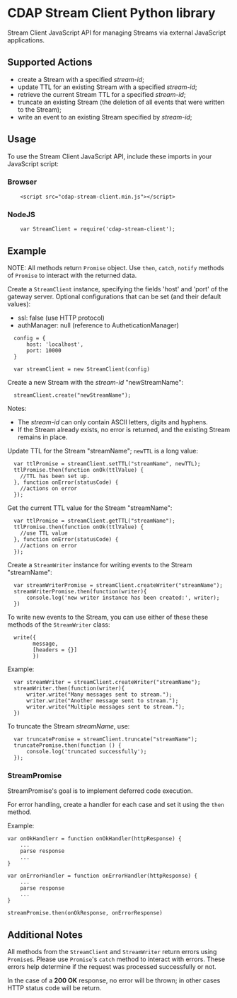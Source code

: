 # CDAP Stream Client Python library

Stream Client JavaScript API for managing Streams via external JavaScript applications.

## Supported Actions

- create a Stream with a specified *stream-id*;
- update TTL for an existing Stream with a specified *stream-id*;
- retrieve the current Stream TTL for a specified *stream-id*;
- truncate an existing Stream (the deletion of all events that were written to the Stream);
- write an event to an existing Stream specified by *stream-id*;


## Usage

 To use the Stream Client JavaScript API, include these imports in your JavaScript script:

### Browser
```
    <script src="cdap-stream-client.min.js"></script>
```
### NodeJS
```
    var StreamClient = require('cdap-stream-client');
```

## Example

NOTE: All methods return ```Promise``` object. Use ```then```, ```catch```, ```notify``` methods of ```Promise``` to
interact with the returned data.

Create a ```StreamClient``` instance, specifying the fields 'host' and 'port' of the gateway server. 
Optional configurations that can be set (and their default values):

  - ssl: false (use HTTP protocol)
  - authManager: null (reference to AutheticationManager)

 ```
   config = {
       host: 'localhost',
       port: 10000
   }

   var streamClient = new StreamClient(config)
 ```

 Create a new Stream with the *stream-id* "newStreamName":

 ```
   streamClient.create("newStreamName");
 ```

 Notes:

  - The *stream-id* can only contain ASCII letters, digits and hyphens.
  - If the Stream already exists, no error is returned, and the existing Stream remains in place.


 Update TTL for the Stream "streamName"; ```newTTL``` is a long value:

 ```
   var ttlPromise = streamClient.setTTL("streamName", newTTL);
   ttlPromise.then(function onOk(ttlValue) {
     //TTL has been set up. 
   }, function onError(statusCode) {
     //actions on error
   });
 ```

 Get the current TTL value for the Stream "streamName":

 ```
   var ttlPromise = streamClient.getTTL("streamName");
   ttlPromise.then(function onOk(ttlValue) {
     //use TTL value
   }, function onError(statusCode) {
     //actions on error
   });
 ```

 Create a ```StreamWriter``` instance for writing events to the Stream "streamName":

 ```
   var streamWriterPromise = streamClient.createWriter("streamName");
   streamWriterPromise.then(function(writer){
       console.log('new writer instance has been created:', writer);
   })
 ```

 To write new events to the Stream, you can use either of these these methods of the ```StreamWriter``` class:

 ```
   write({
         message,
         [headers = {}]
         })
 ```

 Example:

 ```
   var streamWriter = streamClient.createWriter("streamName");
   streamWriter.then(function(writer){
       writer.write("Many messages sent to stream.");
       writer.write("Another message sent to stream.");
       writer.write("Multiple messages sent to stream.");
   })
 ```

 To truncate the Stream *streamName*, use:

 ```
   var truncatePromise = streamClient.truncate("streamName");
   truncatePromise.then(function () {
       console.log('truncated successfully');
   });
 ```

 ### StreamPromise
 
 StreamPromise's goal is to implement deferred code execution.

For error handling, create a handler for each case and set it using the ```then``` method.

Example:

```
var onOkHandlerr = function onOkHandler(httpResponse) {
    ...
    parse response
    ...
}

var onErrorHandler = function onErrorHandler(httpResponse) {
    ...
    parse response
    ...
}

streamPromise.then(onOkResponse, onErrorResponse)
```

## Additional Notes

 All methods from the ```StreamClient``` and ```StreamWriter``` return errors using ```Promise```s. Please use ```Promise```'s
 ```catch``` method to interact with errors. These errors help determine if the request was processed successfully or not.

 In the case of a **200 OK** response, no error will be thrown; in other cases HTTP status code will be return.
